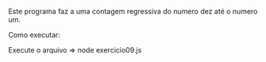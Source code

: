 Este programa faz a uma contagem regressiva do numero dez até o numero um.

Como executar:

Execute o arquivo => node exercicio09.js